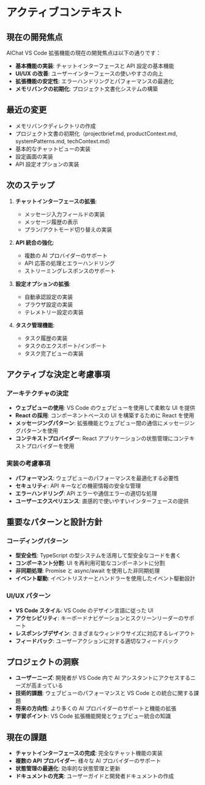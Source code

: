 # アクティブコンテキスト

## 現在の開発焦点

AIChat VS Code 拡張機能の現在の開発焦点は以下の通りです：

-   **基本機能の実装**: チャットインターフェースと API 設定の基本機能
-   **UI/UX の改善**: ユーザーインターフェースの使いやすさの向上
-   **拡張機能の安定性**: エラーハンドリングとパフォーマンスの最適化
-   **メモリバンクの初期化**: プロジェクト文書化システムの構築

## 最近の変更

-   メモリバンクディレクトリの作成
-   プロジェクト文書の初期化（projectbrief.md, productContext.md, systemPatterns.md, techContext.md）
-   基本的なチャットビューの実装
-   設定画面の実装
-   API 設定オプションの実装

## 次のステップ

1. **チャットインターフェースの拡張**:

    - メッセージ入力フィールドの実装
    - メッセージ履歴の表示
    - プラン/アクトモード切り替えの実装

2. **API 統合の強化**:

    - 複数の AI プロバイダーのサポート
    - API 応答の処理とエラーハンドリング
    - ストリーミングレスポンスのサポート

3. **設定オプションの拡張**:

    - 自動承認設定の実装
    - ブラウザ設定の実装
    - テレメトリー設定の実装

4. **タスク管理機能**:
    - タスク履歴の実装
    - タスクのエクスポート/インポート
    - タスク完了ビューの実装

## アクティブな決定と考慮事項

### アーキテクチャの決定

-   **ウェブビューの使用**: VS Code のウェブビューを使用して柔軟な UI を提供
-   **React の採用**: コンポーネントベースの UI を構築するために React を使用
-   **メッセージングパターン**: 拡張機能とウェブビュー間の通信にメッセージングパターンを使用
-   **コンテキストプロバイダー**: React アプリケーションの状態管理にコンテキストプロバイダーを使用

### 実装の考慮事項

-   **パフォーマンス**: ウェブビューのパフォーマンスを最適化する必要性
-   **セキュリティ**: API キーなどの機密情報の安全な管理
-   **エラーハンドリング**: API エラーや通信エラーの適切な処理
-   **ユーザーエクスペリエンス**: 直感的で使いやすいインターフェースの提供

## 重要なパターンと設計方針

### コーディングパターン

-   **型安全性**: TypeScript の型システムを活用して型安全なコードを書く
-   **コンポーネント分割**: UI を再利用可能なコンポーネントに分割
-   **非同期処理**: Promise と async/await を使用した非同期処理
-   **イベント駆動**: イベントリスナーとハンドラーを使用したイベント駆動設計

### UI/UX パターン

-   **VS Code スタイル**: VS Code のデザイン言語に従った UI
-   **アクセシビリティ**: キーボードナビゲーションとスクリーンリーダーのサポート
-   **レスポンシブデザイン**: さまざまなウィンドウサイズに対応するレイアウト
-   **フィードバック**: ユーザーアクションに対する適切なフィードバック

## プロジェクトの洞察

-   **ユーザーニーズ**: 開発者が VS Code 内で AI アシスタントにアクセスするニーズが高まっている
-   **技術的課題**: ウェブビューのパフォーマンスと VS Code との統合に関する課題
-   **将来の方向性**: より多くの AI プロバイダーのサポートと機能の拡張
-   **学習ポイント**: VS Code 拡張機能開発とウェブビュー統合の知識

## 現在の課題

-   **チャットインターフェースの完成**: 完全なチャット機能の実装
-   **複数の API プロバイダー**: 様々な AI プロバイダーのサポート
-   **状態管理の最適化**: 効率的な状態管理と更新
-   **ドキュメントの充実**: ユーザーガイドと開発者ドキュメントの作成
